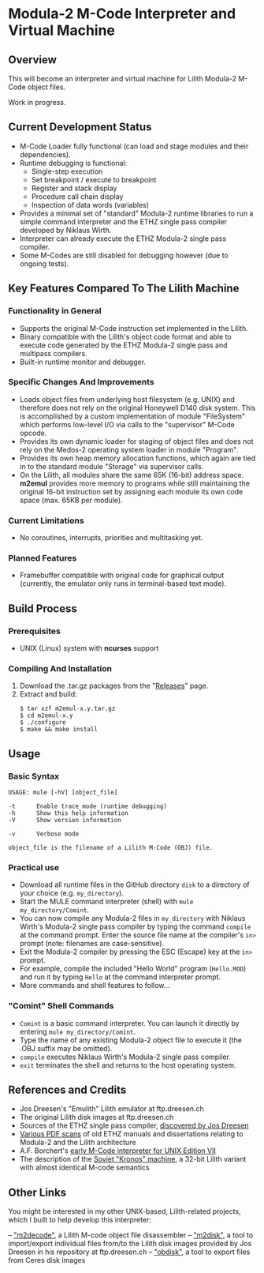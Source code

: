 # Modula-2 M-Code Interpreter and Virtual Machine
## Overview
This will become an interpreter and virtual machine for Lilith Modula-2 M-Code object files.

Work in progress.

## Current Development Status
* M-Code Loader fully functional (can load and stage modules and their dependencies).
* Runtime debugging is functional:
  * Single-step execution
  * Set breakpoint / execute to breakpoint
  * Register and stack display
  * Procedure call chain display
  * Inspection of data words (variables)
* Provides a minimal set of "standard" Modula-2 runtime libraries to run a simple command interpreter and the ETHZ single pass compiler developed by Niklaus Wirth. 
* Interpreter can already execute the ETHZ Modula-2 single pass compiler.
* Some M-Codes are still disabled for debugging however (due to ongoing tests).

## Key Features Compared To The Lilith Machine
### Functionality in General
* Supports the original M-Code instruction set implemented in the Lilith.
* Binary compatible with the Lilith's object code format and able to execute code generated by the ETHZ Modula-2 single pass and multipass compilers.
* Built-in runtime monitor and debugger.
### Specific Changes And Improvements
* Loads object files from underlying host filesystem (e.g. UNIX) and therefore does not rely on the original Honeywell D140 disk system. This is accomplished by a custom implementation of module "FileSystem" which performs low-level I/O via calls to the "supervisor" M-Code opcode.
* Provides its own dynamic loader for staging of object files and does not rely on the Medos-2 operating system loader in module "Program".
* Provides its own heap memory allocation functions, which again are tied in to the standard module "Storage" via supervisor calls.
* On the Lilith, all modules share the same 65K (16-bit) address space. **m2emul** provides more memory to programs while still maintaining the original 16-bit instruction set by assigning each module its own code space (max. 65KB per module).
### Current Limitations
* No coroutines, interrupts, priorities and multitasking yet.
### Planned Features
* Framebuffer compatible with original code for graphical output (currently, the emulator only runs in terminal-based text mode).

## Build Process
### Prerequisites
* UNIX (Linux) system with **ncurses** support
### Compiling And Installation
1. Download the .tar.gz packages from the "[Releases](https://github.com/ghoss/m2emul/releases)" page.
2. Extract and build:
    ```
    $ tar xzf m2emul-x.y.tar.gz
    $ cd m2emul-x.y
    $ ./configure
    $ make && make install
    ```

## Usage
### Basic Syntax
```
USAGE: mule [-hV] [object_file]

-t      Enable trace mode (runtime debugging)
-h      Show this help information
-V      Show version information

-v      Verbose mode

object_file is the filename of a Lilith M-Code (OBJ) file.
```
### Practical use
* Download all runtime files in the GitHub directory `disk` to a directory of your choice (e.g. `my_directory`).
* Start the MULE command interpreter (shell) with `mule my_directory/Comint`.
* You can now compile any Modula-2 files in `my_directory` with Niklaus Wirth's Modula-2 single pass compiler by typing the command `compile` at the command prompt. Enter the source file name at the compiler's `in>` prompt (note: filenames are case-sensitive).
* Exit the Modula-2 compiler by pressing the ESC (Escape) key at the `in>` prompt.
* For example, compile the included "Hello World" program (`Hello.MOD`) and run it by typing `Hello` at the command interpreter prompt.
* More commands and shell features to follow…
### "Comint" Shell Commands
* `Comint` is a basic command interpreter. You can launch it directly by entering `mule my_directory/Comint`.
* Type the name of any existing Modula-2 object file to execute it (the .OBJ suffix may be omitted).
* `compile` executes Niklaus Wirth's Modula-2 single pass compiler.
* `exit` terminates the shell and returns to the host operating system.
## References and Credits
* Jos Dreesen's "Emulith" Lilith emulator at ftp.dreesen.ch
* The original Lilith disk images at ftp.dreesen.ch
* Sources of the ETHZ single pass compiler, [discovered by Jos Dreesen](https://groups.google.com/g/comp.lang.modula2/c/MOrSzVeRBXA)
* [Various PDF scans](https://github.com/ghoss/m2emul/tree/master/doc) of old ETHZ manuals and dissertations relating to Modula-2 and the Lilith architecture
* A.F. Borchert's [early M-Code interpreter for UNIX Edition VII](https://github.com/afborchert/lilith-emulator) 
* The description of the [Soviet "Kronos" machine](http://www.kronos.ru/documentation), a 32-bit Lilith variant with almost identical M-code semantics
## Other Links
You might be interested in my other UNIX-based, Lilith-related projects, which I built to help develop this interpreter:

– ["m2decode"](https://github.com/ghoss/m2decode), a Lilith M-code object file disassembler 
– ["m2disk"](https://github.com/ghoss/m2disk), a tool to import/export individual files from/to the Lilith disk images provided by Jos Dreesen in his repository at ftp.dreesen.ch
– ["obdisk"](https://github.com/ghoss/m2disk), a tool to export files from Ceres disk images